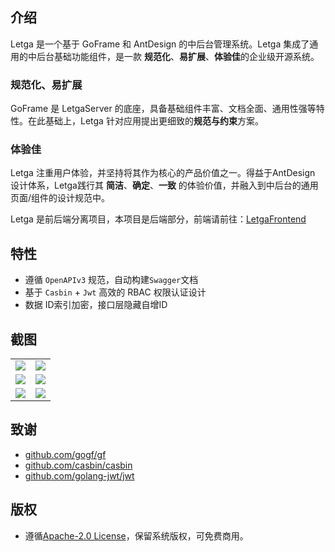 ## 介绍
Letga 是一个基于 GoFrame 和 AntDesign 的中后台管理系统。Letga 集成了通用的中后台基础功能组件，是一款 **规范化**、**易扩展**、**体验佳**的企业级开源系统。

### 规范化、易扩展
GoFrame 是 LetgaServer 的底座，具备基础组件丰富、文档全面、通用性强等特性。在此基础上，Letga 针对应用提出更细致的**规范与约束**方案。

### 体验佳
Letga 注重用户体验，并坚持将其作为核心的产品价值之一。得益于AntDesign 设计体系，Letga践行其 **简洁**、**确定**、**一致** 的体验价值，并融入到中后台的通用页面/组件的设计规范中。

Letga 是前后端分离项目，本项目是后端部分，前端请前往：[LetgaFrontend](https://github.com/lgcgo/letga-frontend/)

## 特性
- 遵循 `OpenAPIv3` 规范，自动构建`Swagger`文档
- 基于 `Casbin` + `Jwt` 高效的 RBAC 权限认证设计
- 数据 ID索引加密，接口层隐藏自增ID

## 截图
<table>
    <tr>
        <td><img src="https://github.com/lgcgo/letga-server/assets/42335782/d4a310fb-59a6-41fb-971c-13a02ea35c43"/> </td>
        <td><img src="https://github.com/lgcgo/letga-server/assets/42335782/7723dde4-3e37-4a40-8c96-b1c52e2a253e"/> </td>
    </tr>
    <tr>
        <td><img src="https://github.com/lgcgo/letga-server/assets/42335782/e4b30c98-969c-48ca-91f3-bb48eff698bc"/> </td>
        <td><img src="https://github.com/lgcgo/letga-server/assets/42335782/50efa16a-a908-4cce-b517-f66ceee0f4a8"/> </td>
    </tr>
    <tr>
        <td><img src="https://github.com/lgcgo/letga-server/assets/42335782/48b3da26-b16c-40bc-a61c-a2dcb318e748"/> </td>
        <td><img src="https://github.com/lgcgo/letga-server/assets/42335782/4dfa2d8c-6951-4b59-bdfc-88c8958b7f35"/> </td>
    </tr>
</table>

## 致谢
- [github.com/gogf/gf](https://github.com/gogf/gf)
- [github.com/casbin/casbin](https://github.com/casbin/casbin)
- [github.com/golang-jwt/jwt](https://github.com/golang-jwt/jwt)

## 版权
- 遵循[Apache-2.0 License](https://github.com/lgcgo/letga-server/blob/main/LICENSE)，保留系统版权，可免费商用。
